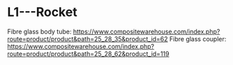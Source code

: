 # L1---Rocket

Fibre glass body tube: https://www.compositewarehouse.com/index.php?route=product/product&path=25_28_35&product_id=62
Fibre glass coupler: https://www.compositewarehouse.com/index.php?route=product/product&path=25_28_62&product_id=119

